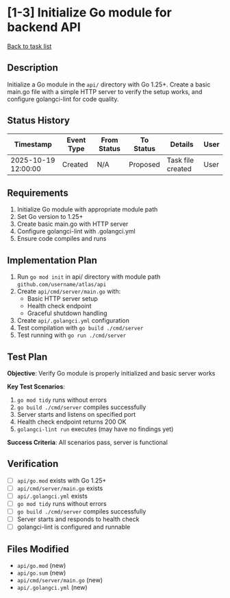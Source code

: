 # [1-3] Initialize Go module for backend API

[Back to task list](./tasks.md)

## Description

Initialize a Go module in the `api/` directory with Go 1.25+. Create a basic main.go file with a simple HTTP server to verify the setup works, and configure golangci-lint for code quality.

## Status History

| Timestamp | Event Type | From Status | To Status | Details | User |
|-----------|------------|-------------|-----------|---------|------|
| 2025-10-19 12:00:00 | Created | N/A | Proposed | Task file created | User |

## Requirements

1. Initialize Go module with appropriate module path
2. Set Go version to 1.25+
3. Create basic main.go with HTTP server
4. Configure golangci-lint with .golangci.yml
5. Ensure code compiles and runs

## Implementation Plan

1. Run `go mod init` in api/ directory with module path `github.com/username/atlas/api`
2. Create `api/cmd/server/main.go` with:
   - Basic HTTP server setup
   - Health check endpoint
   - Graceful shutdown handling
3. Create `api/.golangci.yml` configuration
4. Test compilation with `go build ./cmd/server`
5. Test running with `go run ./cmd/server`

## Test Plan

**Objective**: Verify Go module is properly initialized and basic server works

**Key Test Scenarios**:
1. `go mod tidy` runs without errors
2. `go build ./cmd/server` compiles successfully
3. Server starts and listens on specified port
4. Health check endpoint returns 200 OK
5. `golangci-lint run` executes (may have no findings yet)

**Success Criteria**: All scenarios pass, server is functional

## Verification

- [ ] `api/go.mod` exists with Go 1.25+
- [ ] `api/cmd/server/main.go` exists
- [ ] `api/.golangci.yml` exists
- [ ] `go mod tidy` runs without errors
- [ ] `go build ./cmd/server` compiles successfully
- [ ] Server starts and responds to health check
- [ ] golangci-lint is configured and runnable

## Files Modified

- `api/go.mod` (new)
- `api/go.sum` (new)
- `api/cmd/server/main.go` (new)
- `api/.golangci.yml` (new)

